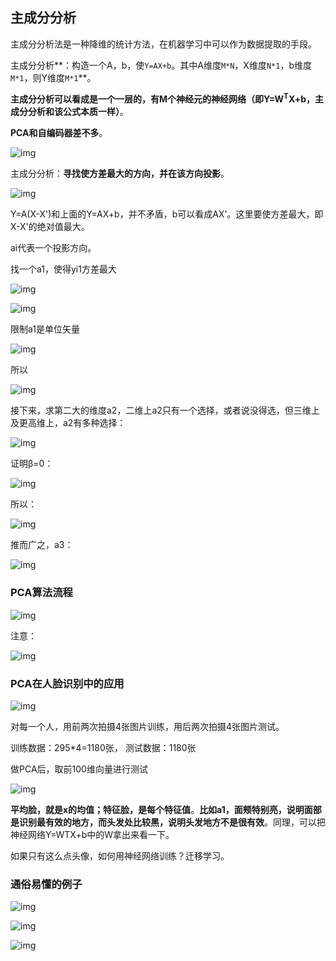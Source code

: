 ## 主成分分析

主成分分析法是一种降维的统计方法，在机器学习中可以作为数据提取的手段。

主成分分析**：构造一个A，b，使`Y=AX+b`。其中A维度`M*N`，X维度`N*1`，b维度`M*1`，则Y维度`M*1`**。

**主成分分析可以看成是一个一层的，有M个神经元的神经网络（即Y=W<sup>T</sup>X+b，主成分分析和该公式本质一样）**。

**PCA和自编码器差不多**。

![img](http://img.uwayfly.com/article_mike_20200605064144_9b657d2e01ec.png)



主成分分析：**寻找使方差最大的方向，并在该方向投影**。

![img](http://img.uwayfly.com/article_mike_20200605064134_ceeac649b849.png)



Y=A(X-X')和上面的Y=AX+b，并不矛盾，b可以看成AX'。这里要使方差最大，即X-X'的绝对值最大。

ai代表一个投影方向。

找一个a1，使得yi1方差最大

![img](http://img.uwayfly.com/article_mike_20200619080627_4ca7f060b13f.png)



![img](http://img.uwayfly.com/article_mike_20200605065359_cb1f157811ce.png)

限制a1是单位矢量

![img](http://img.uwayfly.com/article_mike_20200605065443_91242d7698cc.png)



所以

![img](http://img.uwayfly.com/article_mike_20200605065529_189591be5735.png)


接下来，求第二大的维度a2，二维上a2只有一个选择，或者说没得选，但三维上及更高维上，a2有多种选择：

![img](http://img.uwayfly.com/article_mike_20200605065836_314c56c08568.png)



证明β=0：

![img](http://img.uwayfly.com/article_mike_20200605065847_109f8c968e49.png)



所以：

![img](http://img.uwayfly.com/article_mike_20200605065914_c490d00a7c6f.png)



推而广之，a3：

![img](http://img.uwayfly.com/article_mike_20200605070041_1e697021fcaa.png)






### PCA算法流程

![img](http://img.uwayfly.com/article_mike_20200605070443_a0ef948d9fb3.png)



注意：


![img](http://img.uwayfly.com/article_mike_20200605201631_3511612df445.png)


### PCA在人脸识别中的应用


![img](http://img.uwayfly.com/article_mike_20200605202306_f3c8566fd3df.png)


对每一个人，用前两次拍摄4张图片训练，用后两次拍摄4张图片测试。

训练数据：295*4=1180张， 测试数据：1180张

做PCA后，取前100维向量进行测试

![img](http://img.uwayfly.com/article_mike_20200605202350_b5f64f53f644.png)



**平均脸，就是x的均值；特征脸，是每个特征值**。**比如a1，面颊特别亮，说明面部是识别最有效的地方，而头发处比较黑，说明头发地方不是很有效**。同理，可以把神经网络Y=WTX+b中的W拿出来看一下。

如果只有这么点头像，如何用神经网络训练？迁移学习。



### 通俗易懂的例子


![img](http://img.uwayfly.com/article_mike_20200616090317_d853e94167c6.jpeg)



![img](http://img.uwayfly.com/article_mike_20200616090049_e2ecd0b88338.jpeg)



![img](http://img.uwayfly.com/article_mike_20200616090201_fdc624d3db92.jpeg)